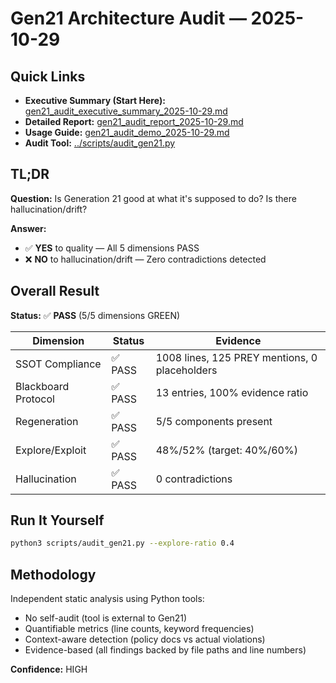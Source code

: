 # Gen21 Architecture Audit — 2025-10-29

## Quick Links

- **Executive Summary (Start Here):** [gen21_audit_executive_summary_2025-10-29.md](gen21_audit_executive_summary_2025-10-29.md)
- **Detailed Report:** [gen21_audit_report_2025-10-29.md](gen21_audit_report_2025-10-29.md)
- **Usage Guide:** [gen21_audit_demo_2025-10-29.md](gen21_audit_demo_2025-10-29.md)
- **Audit Tool:** [../scripts/audit_gen21.py](../scripts/audit_gen21.py)

## TL;DR

**Question:** Is Generation 21 good at what it's supposed to do? Is there hallucination/drift?

**Answer:**
- ✅ **YES** to quality — All 5 dimensions PASS
- ❌ **NO** to hallucination/drift — Zero contradictions detected

## Overall Result

**Status:** ✅ **PASS** (5/5 dimensions GREEN)

| Dimension | Status | Evidence |
|-----------|--------|----------|
| SSOT Compliance | ✅ PASS | 1008 lines, 125 PREY mentions, 0 placeholders |
| Blackboard Protocol | ✅ PASS | 13 entries, 100% evidence ratio |
| Regeneration | ✅ PASS | 5/5 components present |
| Explore/Exploit | ✅ PASS | 48%/52% (target: 40%/60%) |
| Hallucination | ✅ PASS | 0 contradictions |

## Run It Yourself

```bash
python3 scripts/audit_gen21.py --explore-ratio 0.4
```

## Methodology

Independent static analysis using Python tools:
- No self-audit (tool is external to Gen21)
- Quantifiable metrics (line counts, keyword frequencies)
- Context-aware detection (policy docs vs actual violations)
- Evidence-based (all findings backed by file paths and line numbers)

**Confidence:** HIGH
